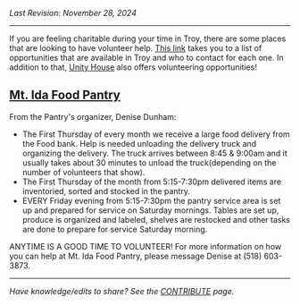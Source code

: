 _Last Revision: November 28, 2024_

---

If you are feeling charitable during your time in Troy, there are some places that are looking to have volunteer help. [This link](https://www.troyny.gov/324/Volunteer) takes you to a list of opportunities that are available in Troy and who to contact for each one. In addition to that, [Unity House](https://www.unityhouseny.org/services/volunteer-opportunities/) also offers volunteering opportunities!


## [Mt. Ida Food Pantry](https://www.facebook.com/mountidafoodpantry/)
From the Pantry's organizer, Denise Dunham:
- The First Thursday of every month we receive a large food delivery from the Food bank. Help is needed unloading the delivery truck and organizing the delivery. The truck arrives between 8:45 & 9:00am and it usually takes about 30 minutes to unload the truck(depending on the number of volunteers that show).
- ﻿The First Thursday of the month from 5:15-7:30pm delivered items are inventoried, sorted and stocked in the pantry.
- ﻿EVERY Friday evening from 5:15-7:30pm the pantry service area is set up and prepared for service on Saturday mornings. Tables are set up, produce is organized and labeled, shelves are restocked and other tasks are done to prepare for service Saturday morning.

ANYTIME IS A GOOD TIME TO VOLUNTEER! For more information on how you can help at Mt. Ida Food Pantry, please message Denise at (518) 603-3873.

---
_Have knowledge/edits to share? See the [CONTRIBUTE](../CONTRIBUTE.md) page._